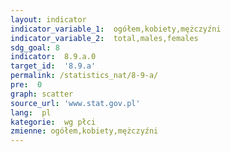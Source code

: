 ```yaml
---
layout: indicator
indicator_variable_1:  ogółem,kobiety,mężczyźni
indicator_variable_2:  total,males,females
sdg_goal: 8
indicator:  8.9.a.0
target_id:  '8.9.a'
permalink: /statistics_nat/8-9-a/
pre:  0
graph: scatter
source_url: 'www.stat.gov.pl'
lang:  pl
kategorie:  wg płci
zmienne: ogółem,kobiety,mężczyźni
---
```

